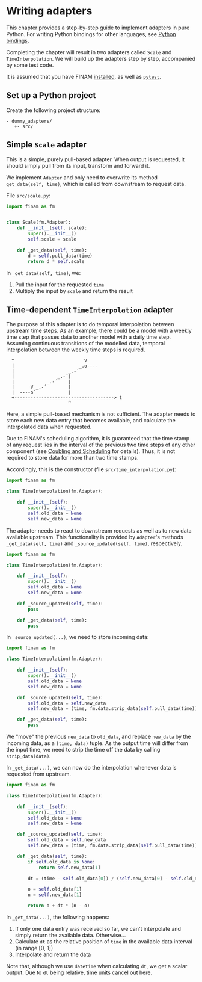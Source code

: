 # Writing adapters

This chapter provides a step-by-step guide to implement adapters in pure Python.
For writing Python bindings for other languages, see [Python bindings](./py-bindings).

Completing the chapter will result in two adapters called `Scale` and `TimeInterpolation`.
We will build up the adapters step by step, accompanied by some test code.

It is assumed that you have FINAM [installed](../usage/installation), as well as [`pytest`](https://docs.pytest.org/en/6.2.x/).

## Set up a Python project

Create the following project structure:

```
- dummy_adapters/
   +- src/
```

## Simple `Scale` adapter

This is a simple, purely pull-based adapter.
When output is requested, it should simply pull from its input, transform and forward it.

We implement `Adapter` and only need to overwrite its method `get_data(self, time)`,
which is called from downstream to request data.

File `src/scale.py`:

```python
import finam as fm


class Scale(fm.Adapter):
    def __init__(self, scale):
        super().__init__()
        self.scale = scale

    def _get_data(self, time):
        d = self.pull_data(time)
        return d * self.scale
```

In `_get_data(self, time)`, we:

1. Pull the input for the requested `time`
1. Multiply the input by `scale` and return the result

## Time-dependent `TimeInterpolation` adapter

The purpose of this adapter is to do temporal interpolation between upstream time steps.
As an example, there could be a model with a weekly time step that passes data to another model with a daily time step.
Assuming continuous transitions of the modelled data, temporal interpolation between the weekly time steps is required.

```
  ^                          V
  |                        _.o----
  |                    _.-´
  |                _.-´|
  |            _.-´    |
  |      V _.-´        |
  |  ----o´            |
  +-------------------------------------> t
                       ^
```

Here, a simple pull-based mechanism is not sufficient.
The adapter needs to store each new data entry that becomes available, and calculate the interpolated data when requested.

Due to FINAM's scheduling algorithm, it is guaranteed that the time stamp of any request lies in the interval of the previous two time steps of any other component
(see [Coubling and Scheduling](../principles/coupling_scheduling) for details).
Thus, it is not required to store data for more than two time stamps.

Accordingly, this is the constructor (file `src/time_interpolation.py`):

```python
import finam as fm

class TimeInterpolation(fm.Adapter):

    def __init__(self):
        super().__init__()
        self.old_data = None
        self.new_data = None
```

The adapter needs to react to downstream requests as well as to new data available upstream.
This functionality is provided by `Adapter`'s methods `_get_data(self, time)` and `_source_updated(self, time)`, respectively.

```python
import finam as fm

class TimeInterpolation(fm.Adapter):

    def __init__(self):
        super().__init__()
        self.old_data = None
        self.new_data = None

    def _source_updated(self, time):
        pass

    def _get_data(self, time):
        pass
```

In `_source_updated(...)`, we need to store incoming data:

```python
import finam as fm

class TimeInterpolation(fm.Adapter):

    def __init__(self):
        super().__init__()
        self.old_data = None
        self.new_data = None

    def _source_updated(self, time):
        self.old_data = self.new_data
        self.new_data = (time, fm.data.strip_data(self.pull_data(time)))

    def _get_data(self, time):
        pass
```

We "move" the previous `new_data` to `old_data`, and replace `new_data` by the incoming data, as a `(time, data)` tuple.
As the output time will differ from the input time, we need to strip the time off the data by calling `strip_data(data)`.

In `_get_data(...)`, we can now do the interpolation whenever data is requested from upstream.

```python
import finam as fm

class TimeInterpolation(fm.Adapter):

    def __init__(self):
        super().__init__()
        self.old_data = None
        self.new_data = None

    def _source_updated(self, time):
        self.old_data = self.new_data
        self.new_data = (time, fm.data.strip_data(self.pull_data(time)))

    def _get_data(self, time):
        if self.old_data is None:
            return self.new_data[1]

        dt = (time - self.old_data[0]) / (self.new_data[0] - self.old_data[0])

        o = self.old_data[1]
        n = self.new_data[1]

        return o + dt * (n - o)
```

In `_get_data(...)`, the following happens:

1. If only one data entry was received so far, we can't interpolate and simply return the available data. Otherwise...
1. Calculate `dt` as the relative position of `time` in the available data interval (in range [0, 1])
1. Interpolate and return the data

Note that, although we use `datetime` when calculating `dt`, we get a scalar output.
Due to `dt` being relative, time units cancel out here.
